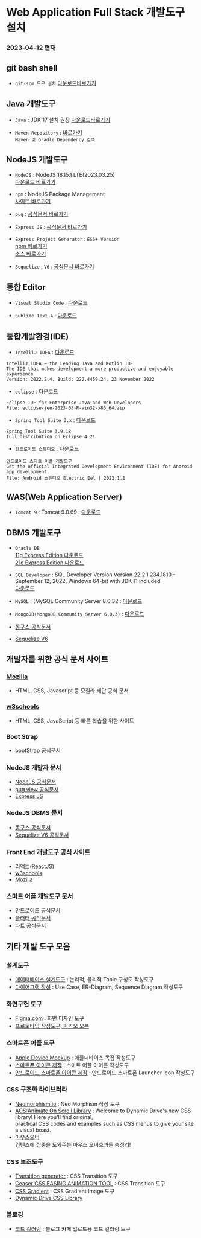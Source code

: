 # Web Application Full Stack 개발도구 설치

### 2023-04-12 현재

## git bash shell
- `git-scm 도구 설치`
  [다운로드바로가기](https://github.com/git-for-windows/git/releases/download/v2.40.0.windows.1/Git-2.40.0-64-bit.exe)

## Java 개발도구

- `Java` : JDK 17 설치 권장
  [다운로드바로가기](https://download.oracle.com/java/17/latest/jdk-17_windows-x64_bin.exe)

- `Maven Repository` : [바로가기](https://mvnrepository.com/)  
  `Maven 및 Gradle Dependency 검색`

## NodeJS 개발도구

- `NodeJS` : NodeJS 18.15.1 LTE(2023.03.25)  
  [다운로드 바로가기](https://nodejs.org/en/)

- `npm` : NodeJS Package Management  
  [사이트 바로가기](https://www.npmjs.com)

- `pug` : [공식문서 바로가기](https://pugjs.org)

- `Express JS` : [공식문서 바로가기](https://expressjs.com/)

- `Express Project Generator` : `ES6+ Version`  
  [npm 바로가기](https://www.npmjs.com/package/express-21c)  
  [소스 바로가기](https://github.com/callor/express-21c)

- `Sequelize` : `V6` : [공식문서 바로가기](https://sequelize.org/)

## 통합 Editor

- `Visual Studio Code` : [다운로드](https://code.visualstudio.com/download)

- `Sublime Text 4` : [다운로드](https://www.sublimetext.com/download)

## 통합개발환경(IDE)

- `IntelliJ IDEA` : [다운로드](https://www.jetbrains.com/idea/)

```
IntelliJ IDEA – the Leading Java and Kotlin IDE
The IDE that makes development a more productive and enjoyable experience
Version: 2022.2.4, Build: 222.4459.24, 23 November 2022
```

- `eclipse` : [다운로드](https://www.eclipse.org/downloads/packages/)

```
Eclipse IDE for Enterprise Java and Web Developers
File: eclipse-jee-2023-03-R-win32-x86_64.zip
```

- `Spring Tool Suite 3.x` : [다운로드](https://github.com/spring-projects/toolsuite-distribution/wiki/Spring-Tool-Suite-3)

```
Spring Tool Suite 3.9.18
full distribution on Eclipse 4.21
```

- `안드로이드 스튜디오` : [다운로드](https://developer.android.com/studio)

```
안드로이드 스마트 어플 개발도구
Get the official Integrated Development Environment (IDE) for Android app development.
File: Android 스튜디오 Electric Eel | 2022.1.1
```

## WAS(Web Application Server)

- `Tomcat 9` : Tomcat 9.0.69 : [다운로드](https://tomcat.apache.org/download-90.cgi)

## DBMS 개발도구

- `Oracle DB`  
  [11g Express Edition 다운로드](https://www.oracle.com/database/technologies/xe-prior-release-downloads.html)  
  [21c Express Edition 다운로드](https://www.oracle.com/database/technologies/xe-downloads.html)

- `SQL Developer` : SQL Developer Version 
Version 22.2.1.234.1810 - September 12, 2022, Windows 64-bit with JDK 11 included  
  [다운로드](https://www.oracle.com/tools/downloads/sqldev-downloads.html)

- `MySQL` : (MySQL Community Server 8.0.32 : [다운로드](https://dev.mysql.com/downloads/mysql)

- `MongoDB(MongoDB Community Server 6.0.3)` : [다운로드](https://www.mongodb.com/try/download/community)

- [몽구스 공식문서](https://mongoosejs.com/)
- [Sequelize V6](https://sequelize.org/)

## 개발자를 위한 공식 문서 사이트

### [Mozilla](https://developer.mozilla.org/ko/)

- HTML, CSS, Javascript 등 모질라 재단 공식 문서

### [w3schools](https://www.w3schools.com/)

- HTML, CSS, JavaScript 등 빠른 학습을 위한 사이트

### Boot Strap

- [bootStrap 공식문서](https://getbootstrap.com/)

### NodeJS 개발자 문서

- [NodeJS 공식문서](https://nodejs.org/dist/latest-v18.x/docs/api/)
- [pug view 공식문서](https://pugjs.org)
- [Express JS](https://expressjs.com/)

### NodeJS DBMS 문서

- [몽구스 공식문서](https://mongoosejs.com/)
- [Sequelize V6 공식문서](https://sequelize.org/)

### Front End 개발도구 공식 사이트

- [리액트(ReactJS)](https://react.dev/)
- [w3schools](https://www.w3schools.com/)
- [Mozilla](https://developer.mozilla.org/ko/)

### 스마트 어플 개발도구 문서

- [안드로이드 공식문서](https://developer.android.com/)
- [플러터 공식문서](https://flutter.dev)
- [다트 공식문서](https://dart.dev)

## 기타 개발 도구 모음

### 설계도구
- [데이터베이스 설계도구](https://www.erdcloud.com/) : 논리적, 물리적 Table 구성도 작성도구
- [다이어그램 작성](https://app.diagrams.net/) : Use Case, ER-Diagram, Sequence Diagram 작성도구

### 화면구현 도구
- [Figma.com](https://www.figma.com) : 화면 디자인 도구
- [프로토타입 작성도구, 카카오 오븐](https://ovenapp.io/)

### 스마트폰 어플 도구
- [Apple Device Mockup](https://studio.mockmagic.com/) : 애플디바이스 목접 작성도구
- [스마트폰 아이콘 제작](https://icon.kitchen) : 스마트 어플 아이콘 작성도구
- [안드로이드 스마트폰 아이콘 제작](https://romannurik.github.io/AndroidAssetStudio/icons-launcher.html) : 안드로이드 스마트폰 Launcher Icon 작성도구


### CSS 구조화 라이브러라
- [Neumorphism.io](https://neumorphism.io/#e0e0e0) : Neo Morphism 작성 도구
- [AOS:Animate On Scroll Library](https://michalsnik.github.io/aos/) :
  Welcome to Dynamic Drive's new CSS library! Here you'll find original,  
  practical CSS codes and examples such as CSS menus to give your site a visual boast.
- [마우스오버](http://rwdb.kr/mouseoverinteraction/)  
  컨텐츠에 집중을 도와주는 마우스 오버효과들 총정리!

### CSS 보조도구
- [Transition generator](https://makingcss.com/transition) : CSS Transition 도구
- [Ceaser CSS EASING ANIMATION TOOL](https://matthewlein.com/tools/ceaser) : CSS Transition 도구
- [CSS Gradient](https://cssgradient.io/) : CSS Gradient Image 도구
- [Dynamic Drive CSS Library](http://www.dynamicdrive.com/style/)

### 블로깅
- [코드 컬러링](https://colorscripter.com/) : 블로그 카페 업로드용 코드 컬러링 도구
